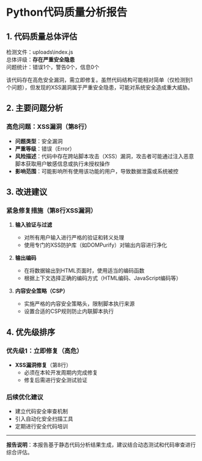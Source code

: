 # Python代码质量分析报告

## 1. 代码质量总体评估
检测文件：uploads\index.js  
总体评级：**存在严重安全隐患**  
问题统计：错误1个，警告0个，信息0个

该代码存在高危安全漏洞，需立即修复。虽然代码结构可能相对简单（仅检测到1个问题），但发现的XSS漏洞属于严重安全隐患，可能对系统安全造成重大威胁。

## 2. 主要问题分析

### 高危问题：XSS漏洞（第8行）
- **问题类型**：安全漏洞
- **严重等级**：错误（Error）
- **风险描述**：代码中存在跨站脚本攻击（XSS）漏洞，攻击者可能通过注入恶意脚本获取用户敏感信息或执行未授权操作
- **影响范围**：可能影响所有使用该功能的用户，导致数据泄露或系统被控

## 3. 改进建议

### 紧急修复措施（第8行XSS漏洞）
1. **输入验证与过滤**
   - 对所有用户输入进行严格的验证和转义处理
   - 使用专门的XSS防护库（如DOMPurify）对输出内容进行净化

2. **输出编码**
   - 在将数据输出到HTML页面时，使用适当的编码函数
   - 根据上下文选择正确的编码方式（HTML编码、JavaScript编码等）

3. **内容安全策略（CSP）**
   - 实施严格的内容安全策略头，限制脚本执行来源
   - 设置合适的CSP规则防止内联脚本执行

## 4. 优先级排序

### 优先级1：立即修复（高危）
- **XSS漏洞修复**（第8行）
  - 必须在本轮开发周期内完成修复
  - 修复后需进行安全测试验证

### 后续优化建议
- 建立代码安全审查机制
- 引入自动化安全扫描工具
- 定期进行安全代码培训

---
**报告说明**：本报告基于静态代码分析结果生成，建议结合动态测试和代码审查进行综合评估。